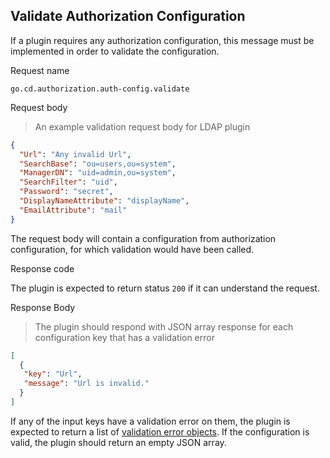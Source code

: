 ## Validate Authorization Configuration

If a plugin requires any authorization configuration, this message must be implemented in order to validate the configuration.

<p class='request-name-heading'>Request name</p>

`go.cd.authorization.auth-config.validate`

<p class='request-body-heading'>Request body</p>

> An example validation request body for LDAP plugin

```json
{
  "Url": "Any invalid Url",
  "SearchBase": "ou=users,ou=system",
  "ManagerDN": "uid=admin,ou=system",
  "SearchFilter": "uid",
  "Password": "secret",
  "DisplayNameAttribute": "displayName",
  "EmailAttribute": "mail"
}
```

The request body will contain a configuration from authorization configuration, for which validation would have been called.

<p class='response-code-heading'>Response code</p>

The plugin is expected to return status `200` if it can understand the request.

<p class='response-body-heading'>Response Body</p>

> The plugin should respond with JSON array response for each configuration key that has a validation error

```json
[
  {
   "key": "Url",
   "message": "Url is invalid."
  }
]
```

If any of the input keys have a validation error on them, the plugin is expected to return a list of [validation error objects](#the-validation-error-object). If the configuration is valid, the plugin should return an empty JSON array.
